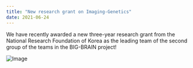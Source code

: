 ```yaml
---
title: "New research grant on Imaging-Genetics"
date: 2021-06-24
---
```


We have recently awarded a new three-year research grant from the National Research Foundation of Korea as the leading team of the second group of the teams in the BIG-BRAIN project!

![Image](//bspl.korea.ac.kr/Board/Lab_News/BigBrain_kickoff_photo_21jun21.png#50)
